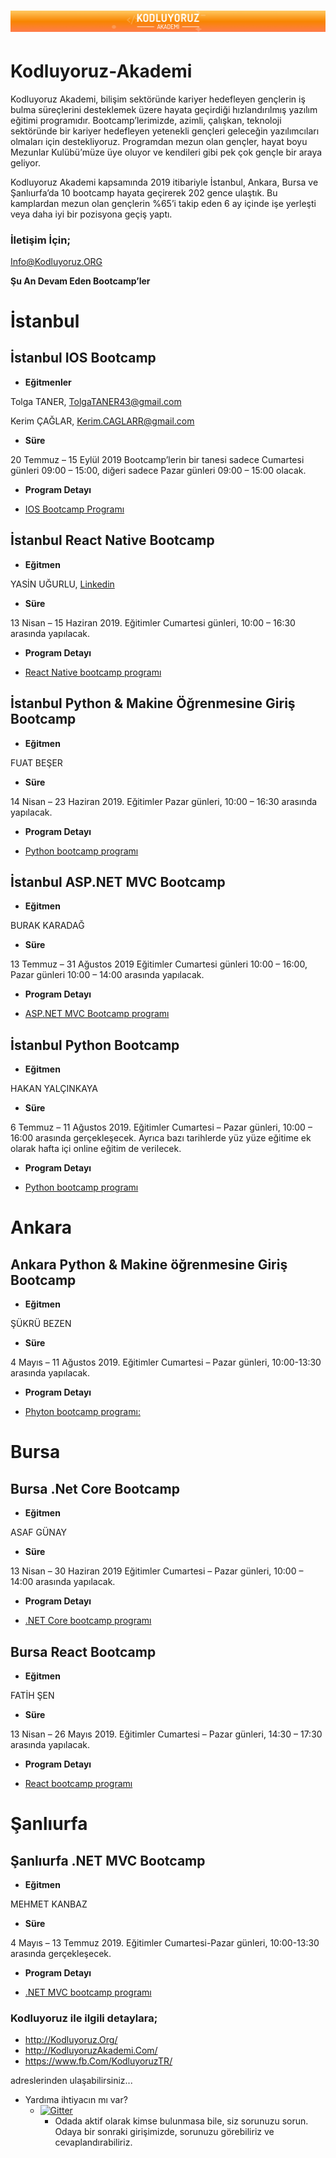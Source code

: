 # <img src="bg_akademi.png" alt="Kodluyoruz.ORG" class="logo"/> 

# Kodluyoruz-Akademi

Kodluyoruz Akademi, bilişim sektöründe kariyer hedefleyen gençlerin iş bulma süreçlerini desteklemek üzere hayata geçirdiği hızlandırılmış yazılım eğitimi programıdır. Bootcamp’lerimizde, azimli, çalışkan, teknoloji sektöründe bir kariyer hedefleyen yetenekli gençleri geleceğin yazılımcıları olmaları için destekliyoruz. Programdan mezun olan gençler, hayat boyu Mezunlar Kulübü’müze üye oluyor ve kendileri gibi pek çok gençle bir araya geliyor.

Kodluyoruz Akademi kapsamında 2019 itibariyle İstanbul, Ankara, Bursa ve Şanlıurfa’da 10 bootcamp hayata geçirerek 202 gence ulaştık. Bu kamplardan mezun olan gençlerin %65’i takip eden 6 ay içinde işe yerleşti veya daha iyi bir pozisyona geçiş yaptı.

### İletişim İçin;
[Info@Kodluyoruz.ORG](mailto:Info@Kodluyoruz.ORG)


**Şu An Devam Eden Bootcamp’ler**

# İstanbul 

## İstanbul IOS Bootcamp

* **Eğitmenler**

 Tolga TANER, [TolgaTANER43@gmail.com](mailto:TolgatTANER43@gmail.com)

 Kerim ÇAĞLAR, [Kerim.CAGLARR@gmail.com](mailto:kerim.caglarr@gmail.com)

* **Süre**

20 Temmuz – 15 Eylül 2019 Bootcamp’lerin bir tanesi sadece Cumartesi günleri 09:00 – 15:00, diğeri sadece Pazar günleri 09:00 – 15:00 olacak.

* **Program Detayı**

* [IOS Bootcamp Programı](https://kodluyoruz.github.io/Kodluyoruz-iOS-Bootcamp/)

## İstanbul React Native Bootcamp

* **Eğitmen**

 YASİN UĞURLU, [Linkedin](https://www.linkedin.com/in/yasinugurlu/)

* **Süre**

13 Nisan – 15 Haziran 2019. Eğitimler Cumartesi günleri, 10:00 – 16:30 arasında yapılacak.

* **Program Detayı**

* [React Native bootcamp programı](https://github.com/yasinugrl/react-native-egitimi)

## İstanbul Python & Makine Öğrenmesine Giriş Bootcamp

* **Eğitmen**

 FUAT BEŞER

* **Süre**

14 Nisan – 23 Haziran 2019. Eğitimler Pazar günleri, 10:00 – 16:30 arasında yapılacak.

* **Program Detayı**

* [Python bootcamp programı]( https://github.com/fuatbeser/python-programlamaya-giris)

## İstanbul ASP.NET MVC Bootcamp

* **Eğitmen**

 BURAK KARADAĞ

* **Süre**

13 Temmuz – 31 Ağustos 2019 Eğitimler Cumartesi günleri 10:00 – 16:00, Pazar günleri 10:00 – 14:00 arasında yapılacak.

* **Program Detayı**

* [ASP.NET MVC Bootcamp programı]( https://github.com/HBurakKaradag/aspnet-mvc-course/blob/master/README.md)


## İstanbul Python Bootcamp

* **Eğitmen**

 HAKAN YALÇINKAYA  

* **Süre**

6 Temmuz – 11 Ağustos 2019. Eğitimler Cumartesi – Pazar günleri, 10:00 – 16:00 arasında gerçekleşecek. Ayrıca bazı tarihlerde yüz yüze eğitime ek olarak hafta içi online eğitim de verilecek.

* **Program Detayı**

* [Python bootcamp programı]( https://github.com/hakanyalcinkaya/kodluyoruz-org-python-ve-django-egitimi )


# Ankara

## Ankara Python & Makine öğrenmesine Giriş Bootcamp

* **Eğitmen**

ŞÜKRÜ BEZEN

* **Süre**

4 Mayıs – 11 Ağustos 2019. Eğitimler Cumartesi – Pazar günleri, 10:00-13:30 arasında yapılacak.

* **Program Detayı**

* [Phyton bootcamp programı:](https://github.com/fuatbeser/python-programlamaya-giriss)

# Bursa

## Bursa .Net Core Bootcamp

* **Eğitmen**

ASAF GÜNAY  

* **Süre**

13 Nisan – 30 Haziran 2019 Eğitimler Cumartesi – Pazar günleri, 10:00 – 14:00 arasında yapılacak.

* **Program Detayı**

* [.NET Core bootcamp programı](https://github.com/asafgunay/dotnet-core-mvc-web-api-course/blob/master/README.md)

## Bursa React Bootcamp

* **Eğitmen**

FATİH ŞEN    

* **Süre**

13 Nisan – 26 Mayıs 2019. Eğitimler Cumartesi – Pazar günleri, 14:30 – 17:30 arasında yapılacak.

* **Program Detayı**

* [React bootcamp programı](https://github.com/ftihsen/react-redux-course)

# Şanlıurfa

## Şanlıurfa .NET MVC Bootcamp

* **Eğitmen**

MEHMET KANBAZ 

* **Süre**

4 Mayıs – 13 Temmuz 2019. Eğitimler Cumartesi-Pazar günleri, 10:00-13:30 arasında gerçekleşecek.

* **Program Detayı**

* [.NET MVC bootcamp programı](https://github.com/MKanbaz/.NET-MVC)


### Kodluyoruz ile ilgili detaylara;

* http://Kodluyoruz.Org/
* http://KodluyoruzAkademi.Com/
* https://www.fb.Com/KodluyoruzTR/

adreslerinden ulaşabilirsiniz...


* Yardıma ihtiyacın mı var?
    * [![Gitter](https://badges.gitter.im/Join%20Chat.svg)](https://gitter.im/Kodluyoruz-ORG/Lobby?utm_source=badge&utm_medium=badge&utm_campaign=pr-badge)
        * Odada aktif olarak kimse bulunmasa bile, siz sorunuzu sorun. Odaya bir sonraki girişimizde, sorunuzu görebiliriz ve cevaplandırabiliriz.
        






